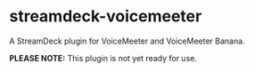 # streamdeck-voicemeeter

A StreamDeck plugin for VoiceMeeter and VoiceMeeter Banana.

**PLEASE NOTE:** This plugin is not yet ready for use.